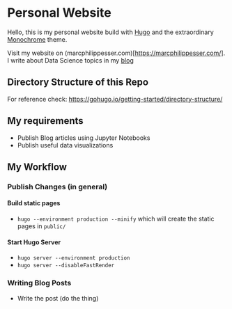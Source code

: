 # Personal Website

Hello, this is my personal website build with [Hugo](https://gohugo.io/) and the extraordinary [Monochrome](https://themes.gohugo.io/themes/hugo-theme-monochrome/) theme.

Visit my website on (marcphilippesser.com)[https://marcphilippesser.com/]. I write about Data Science topics in my [blog](http://marcphilippesser.com/blog/)

## Directory Structure of this Repo
For reference check: https://gohugo.io/getting-started/directory-structure/

## My requirements
- Publish Blog articles using Jupyter Notebooks
- Publish useful data visualizations


## My Workflow

### Publish Changes (in general)

#### Build static pages
- `hugo --environment production --minify` which will create the static pages in `public/`

#### Start Hugo Server
- `hugo server --environment production`
- `hugo server --disableFastRender`

### Writing Blog Posts

- Write the post (do the thing)
